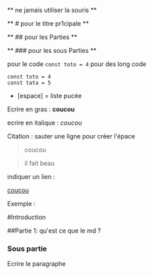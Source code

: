 **  ne jamais utiliser la souris **

** # pour le titre pr1cipale **

** ## pour les Parties **

** ### pour les sous Parties ** 

pour le code `const toto = 4` 
pour des long code 
 
 ```
const toto = 4
const tata = 5
```

* [espace] = liste pucée

Ecrire en gras :   **coucou**

ecrire en italique : _coucou_

Citation : sauter une ligne pour créer l'épace 

> coucou 

> il fait beau 

indiquer un lien :

[coucou](coucou.com) 

Exemple : 

#Introduction 

##Partie 1: qu'est ce que le md ?

### Sous partie 
 
Ecrire le paragraphe 

 
